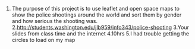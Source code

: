 1. The purpose of this project is to use leaflet and open space maps to show the police shootings around the world and sort them by gender and how serious the shooting was.
2.http://students.washington.edu/jlb959/info343/police-shooting
3.Your slides from class time and the internet
4.10hrs
5.I had trouble getting the circles to load on my map